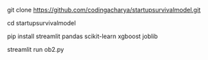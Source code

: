 git clone https://github.com/codingacharya/startupsurvivalmodel.git

cd startupsurvivalmodel

pip install streamlit pandas scikit-learn xgboost joblib

streamlit run ob2.py
